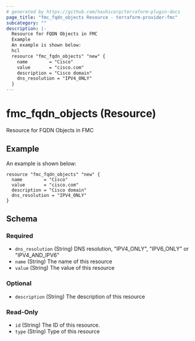 ```yaml
---
# generated by https://github.com/hashicorp/terraform-plugin-docs
page_title: "fmc_fqdn_objects Resource - terraform-provider-fmc"
subcategory: ""
description: |-
  Resource for FQDN Objects in FMC
  Example
  An example is shown below:
  hcl
  resource "fmc_fqdn_objects" "new" {
    name        = "Cisco"
    value       = "cisco.com"
    description = "Cisco domain"
    dns_resolution = "IPV4_ONLY"
  }
---
```


# fmc_fqdn_objects (Resource)

Resource for FQDN Objects in FMC

## Example
An example is shown below: 
```hcl
resource "fmc_fqdn_objects" "new" {
  name        = "Cisco"
  value       = "cisco.com"
  description = "Cisco domain"
  dns_resolution = "IPV4_ONLY"
}
```



<!-- schema generated by tfplugindocs -->
## Schema

### Required

- `dns_resolution` (String) DNS resolution, "IPV4_ONLY", "IPV6_ONLY" or "IPV4_AND_IPV6"
- `name` (String) The name of this resource
- `value` (String) The value of this resource

### Optional

- `description` (String) The description of this resource

### Read-Only

- `id` (String) The ID of this resource.
- `type` (String) Type of this resource


